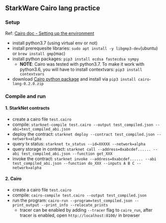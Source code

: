 ## StarkWare Cairo lang practice

### Setup
Ref: [Cairo doc - Setting up the environment](https://www.cairo-lang.org/docs/quickstart.html)

- install python3.7 (using virtual env or not)
- install prerequesite libraries: `sudo apt install -y libgmp3-dev`(ubuntu) or `brew install gmp`(mac)
- install python packages: `pip3 install ecdsa fastecdsa sympy`
    - **NOTE**: Cairo was tested with python3.7. To make it work with python3.6, you will have to install contextvars: `pip3 install contextvars`
- download [Cairo python package](https://github.com/starkware-libs/cairo-lang/releases/tag/v0.2.0) and install via `pip3 install cairo-lang-0.2.0.zip`

### Compile and run

#### 1. StarkNet contracts
- create a cairo file `test.cairo`
- compile: `starknet-compile test.cairo --output test_compiled.json --abi=test_compiled_abi.json`
- deploy the contract: `starknet deploy --contract test_compiled.json --network=alpha`
- query tx status: `starknet tx_status --id=XXXXX --network=alpha`
- query storage in contract: `starknet call --address=0xabcdef...... --abi test_compiled_abi.json --function get_XXX`
- invoke the contract: `starknet invoke --address=0xabcdef...... --abi test_compiled_abi.json --function do_XXX --inputs A B C --network=alpha`

#### 2. Cairo
- create a cairo file `test.cairo`
- compile: `cairo-compile test.cairo --output test_compiled.json`
- run the program: `cairo-run --program=test_compiled.json --print_output --print_info --relocate_prints`
    - tracer can be enabled by adding `--tracer` flag to `cairo_run`, after tracer is enabled, open `http://localhost:8100/` in browser